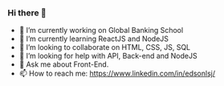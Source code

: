 ### Hi there 👋


- 🔭 I’m currently working on Global Banking School
- 🌱 I’m currently learning ReactJS and NodeJS
- 👯 I’m looking to collaborate on HTML, CSS, JS, SQL
- 🤔 I’m looking for help with API, Back-end and NodeJS
- 💬 Ask me about Front-End.
- 📫 How to reach me: https://www.linkedin.com/in/edsonlsj/
